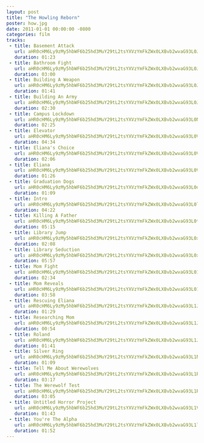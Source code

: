 ```yaml
---
layout: post
title: "The Howling Reborn"
poster: how.jpg
date: 2011-01-01 00:00:00 -0800
categories: film
tracks:
 - title: Basement Attack
   url: aHR0cHM6Ly9zMy5hbWF6b25hd3MuY29tL2tsYXVzYmFkZWx0LXBvb2wvaG93L0Jhc2VtZW50IEF0dGFjay5tcDM=
   duration: 01:23
 - title: Bathroom Fight
   url: aHR0cHM6Ly9zMy5hbWF6b25hd3MuY29tL2tsYXVzYmFkZWx0LXBvb2wvaG93L0JhdGhyb29tIEZpZ2h0Lm1wMw==
   duration: 03:00
 - title: Building A Weapon
   url: aHR0cHM6Ly9zMy5hbWF6b25hd3MuY29tL2tsYXVzYmFkZWx0LXBvb2wvaG93L0J1aWxkaW5nIEEgV2VhcG9uLm1wMw==
   duration: 01:41
 - title: Building An Army
   url: aHR0cHM6Ly9zMy5hbWF6b25hd3MuY29tL2tsYXVzYmFkZWx0LXBvb2wvaG93L0J1aWxkaW5nIEFuIEFybXkubXAz
   duration: 02:30
 - title: Campus Lockdown
   url: aHR0cHM6Ly9zMy5hbWF6b25hd3MuY29tL2tsYXVzYmFkZWx0LXBvb2wvaG93L0NhbXB1cyBMb2NrZG93bi5tcDM=
   duration: 02:25
 - title: Elevator
   url: aHR0cHM6Ly9zMy5hbWF6b25hd3MuY29tL2tsYXVzYmFkZWx0LXBvb2wvaG93L0VsZXZhdG9yLm1wMw==
   duration: 04:34
 - title: Eliana's Choice
   url: aHR0cHM6Ly9zMy5hbWF6b25hd3MuY29tL2tsYXVzYmFkZWx0LXBvb2wvaG93L0VsaWFuYSdzIENob2ljZS5tcDM=
   duration: 02:06
 - title: Eliana
   url: aHR0cHM6Ly9zMy5hbWF6b25hd3MuY29tL2tsYXVzYmFkZWx0LXBvb2wvaG93L0VsaWFuYS5tcDM=
   duration: 01:26
 - title: Graduation Dogs
   url: aHR0cHM6Ly9zMy5hbWF6b25hd3MuY29tL2tsYXVzYmFkZWx0LXBvb2wvaG93L0dyYWR1YXRpb24gRG9ncy5tcDM=
   duration: 01:09
 - title: Intro
   url: aHR0cHM6Ly9zMy5hbWF6b25hd3MuY29tL2tsYXVzYmFkZWx0LXBvb2wvaG93L0ludHJvLm1wMw==
   duration: 04:22
 - title: Killing A Father
   url: aHR0cHM6Ly9zMy5hbWF6b25hd3MuY29tL2tsYXVzYmFkZWx0LXBvb2wvaG93L0tpbGxpbmcgQSBGYXRoZXIubXAz
   duration: 05:15
 - title: Library Jump
   url: aHR0cHM6Ly9zMy5hbWF6b25hd3MuY29tL2tsYXVzYmFkZWx0LXBvb2wvaG93L0xpYnJhcnkgSnVtcC5tcDM=
   duration: 02:08
 - title: Library Seduction
   url: aHR0cHM6Ly9zMy5hbWF6b25hd3MuY29tL2tsYXVzYmFkZWx0LXBvb2wvaG93L0xpYnJhcnkgU2VkdWN0aW9uLm1wMw==
   duration: 05:57
 - title: Mom Fight
   url: aHR0cHM6Ly9zMy5hbWF6b25hd3MuY29tL2tsYXVzYmFkZWx0LXBvb2wvaG93L01vbSBGaWdodC5tcDM=
   duration: 02:34
 - title: Mom Reveals
   url: aHR0cHM6Ly9zMy5hbWF6b25hd3MuY29tL2tsYXVzYmFkZWx0LXBvb2wvaG93L01vbSBSZXZlYWxzLm1wMw==
   duration: 03:58
 - title: Rescuing Eliana
   url: aHR0cHM6Ly9zMy5hbWF6b25hd3MuY29tL2tsYXVzYmFkZWx0LXBvb2wvaG93L1Jlc2N1aW5nIEVsaWFuYS5tcDM=
   duration: 01:29
 - title: Researching Mom
   url: aHR0cHM6Ly9zMy5hbWF6b25hd3MuY29tL2tsYXVzYmFkZWx0LXBvb2wvaG93L1Jlc2VhcmNoaW5nIE1vbS5tcDM=
   duration: 00:54
 - title: Roland
   url: aHR0cHM6Ly9zMy5hbWF6b25hd3MuY29tL2tsYXVzYmFkZWx0LXBvb2wvaG93L1JvbGFuZC5tcDM=
   duration: 01:41
 - title: Silver Ring
   url: aHR0cHM6Ly9zMy5hbWF6b25hd3MuY29tL2tsYXVzYmFkZWx0LXBvb2wvaG93L1NpbHZlciBSaW5nLm1wMw==
   duration: 01:09
 - title: Tell Me About Werewolves
   url: aHR0cHM6Ly9zMy5hbWF6b25hd3MuY29tL2tsYXVzYmFkZWx0LXBvb2wvaG93L1RlbGwgTWUgQWJvdXQgV2VyZXdvbHZlcy5tcDM=
   duration: 03:17
 - title: The Werewolf Test
   url: aHR0cHM6Ly9zMy5hbWF6b25hd3MuY29tL2tsYXVzYmFkZWx0LXBvb2wvaG93L1RoZSBXZXJld29sZiBUZXN0Lm1wMw==
   duration: 03:05
 - title: Untitled Horror Project
   url: aHR0cHM6Ly9zMy5hbWF6b25hd3MuY29tL2tsYXVzYmFkZWx0LXBvb2wvaG93L1VudGl0bGVkIEhvcnJvciBQcm9qZWN0Lm1wMw==
   duration: 01:43
 - title: You're The Alpha
   url: aHR0cHM6Ly9zMy5hbWF6b25hd3MuY29tL2tsYXVzYmFkZWx0LXBvb2wvaG93L1lvdSdyZSBUaGUgQWxwaGEubXAz
   duration: 01:52
---
```

